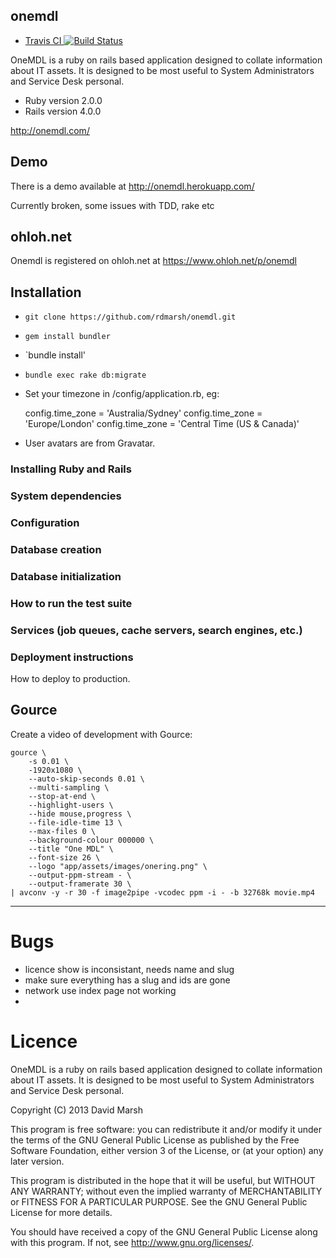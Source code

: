 ## onemdl

* [Travis CI ![Build Status](https://travis-ci.org/rdmarsh/onemdl.png?branch=master)](https://travis-ci.org/rdmarsh/onemdl)

OneMDL is a ruby on rails based application designed to collate information about IT assets. It is designed to be most useful to System Administrators and Service Desk personal.

* Ruby version 2.0.0
* Rails version 4.0.0

http://onemdl.com/

## Demo

There is a demo available at http://onemdl.herokuapp.com/

Currently broken, some issues with TDD, rake etc

## ohloh.net

Onemdl is registered on ohloh.net at https://www.ohloh.net/p/onemdl

## Installation

* `git clone https://github.com/rdmarsh/onemdl.git`
* `gem install bundler`
* `bundle install'
* `bundle exec rake db:migrate`

* Set your timezone in /config/application.rb, eg:

    config.time_zone = 'Australia/Sydney'
    config.time_zone = 'Europe/London'
    config.time_zone = 'Central Time (US & Canada)'

* User avatars are from Gravatar.

### Installing Ruby and Rails

### System dependencies

### Configuration

### Database creation

### Database initialization


### How to run the test suite

### Services (job queues, cache servers, search engines, etc.)

### Deployment instructions

How to deploy to production.

## Gource

Create a video of development with Gource:

	gource \
		-s 0.01 \
		-1920x1080 \
		--auto-skip-seconds 0.01 \
		--multi-sampling \
		--stop-at-end \
		--highlight-users \
		--hide mouse,progress \
		--file-idle-time 13 \
		--max-files 0 \
		--background-colour 000000 \
		--title "One MDL" \
		--font-size 26 \
		--logo "app/assets/images/onering.png" \
		--output-ppm-stream - \
		--output-framerate 30 \
	| avconv -y -r 30 -f image2pipe -vcodec ppm -i - -b 32768k movie.mp4
	
----

# Bugs

* licence show is inconsistant, needs name and slug
* make sure everything has a slug and ids are gone
* network use index page not working
* 

# Licence

OneMDL is a ruby on rails based application designed to collate information
about IT assets. It is designed to be most useful to System Administrators
and Service Desk personal.

Copyright (C) 2013 David Marsh

This program is free software: you can redistribute it and/or modify
it under the terms of the GNU General Public License as published by
the Free Software Foundation, either version 3 of the License, or
(at your option) any later version.

This program is distributed in the hope that it will be useful,
but WITHOUT ANY WARRANTY; without even the implied warranty of
MERCHANTABILITY or FITNESS FOR A PARTICULAR PURPOSE.  See the
GNU General Public License for more details.

You should have received a copy of the GNU General Public License
along with this program.  If not, see <http://www.gnu.org/licenses/>.
